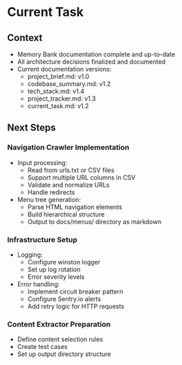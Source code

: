 # Current Task

## Context

- Memory Bank documentation complete and up-to-date
- All architecture decisions finalized and documented
- Current documentation versions:
  - project_brief.md: v1.0
  - codebase_summary.md: v1.2
  - tech_stack.md: v1.4
  - project_tracker.md: v1.3
  - current_task.md: v1.2

## Next Steps

### Navigation Crawler Implementation

- Input processing:
  - Read from urls.txt or CSV files
  - Support multiple URL columns in CSV
  - Validate and normalize URLs
  - Handle redirects
- Menu tree generation:
  - Parse HTML navigation elements
  - Build hierarchical structure
  - Output to docs/menus/ directory as markdown

### Infrastructure Setup

- Logging:
  - Configure winston logger
  - Set up log rotation
  - Error severity levels
- Error handling:
  - Implement circuit breaker pattern
  - Configure Sentry.io alerts
  - Add retry logic for HTTP requests

### Content Extractor Preparation

- Define content selection rules
- Create test cases
- Set up output directory structure
